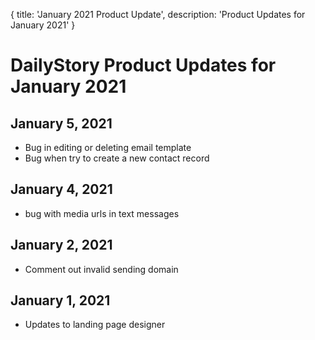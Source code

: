 {
	title: 'January 2021 Product Update',
	description: 'Product Updates for January 2021'
}
# DailyStory Product Updates for January 2021
## January 5, 2021
* Bug in editing or deleting email template
* Bug when try to create a new contact record

## January 4, 2021
* bug with media urls in text messages

## January 2, 2021
* Comment out invalid sending domain

## January 1, 2021
* Updates to landing page designer
